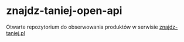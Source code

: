 # znajdz-taniej-open-api
Otwarte repozytorium do obserwowania produktów w serwisie [znajdz-taniej.pl](https://znajdz-taniej.pl/)
